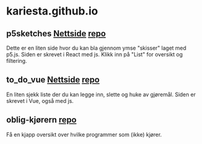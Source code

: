 # kariesta.github.io

## p5sketches [Nettside](https://kariesta.github.io/p5sketches/) [repo](https://github.com/kariesta/p5sketches)
Dette er en liten side hvor du kan bla gjennom ymse "skisser" laget med p5.js. Siden er skrevet i React med js. 
Klikk inn på "List" for oversikt og filtering.


## to_do_vue [Nettside](https://kariesta.github.io/to_do_vue/) [repo](https://github.com/kariesta/to_do_vue)
En liten sjekk liste der du kan legge inn, slette og huke av gjøremål. Siden er skrevet i Vue, også med js.

## oblig-kjørern [repo](https://github.com/kariesta/ugler-i-mosen)
Få en kjapp oversikt over hvilke programmer som (ikke) kjører.
